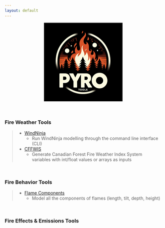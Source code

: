 ```yaml
---
layout: default
---
```


<p align="center" width="100%">
    <img width="50%" src="assets/PYroTools_Image.jpg">
</p>
<p>&nbsp;</p>

### Fire Weather Tools
> - [WindNinja](https://github.com/gagreene/WindNinja)
>     - Run WindNinja modelling through the command line interface (CLI)
> - [CFFWIS](https://github.com/gagreene/cffdrs)
>     - Generate Canadian Forest Fire Weather Index System variables with int/float values or arrays as inputs
<p>&nbsp;</p>

### Fire Behavior Tools
> - [Flame Components](https://github.com/gagreene/Flame_Components)
>     - Model all the components of flames (length, tilt, depth, height)
<p>&nbsp;</p>

### Fire Effects & Emissions Tools
>
<p>&nbsp;</p>
